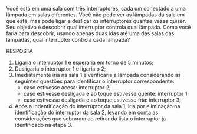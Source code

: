 Você está em uma sala com três interruptores, cada um conectado a uma lâmpada em salas diferentes. Você não pode ver as lâmpadas da sala em que está, mas pode ligar e desligar os interruptores quantas vezes quiser. Seu objetivo é descobrir qual interruptor controla qual lâmpada. Como você faria para descobrir, usando apenas duas idas até uma das salas das lâmpadas, qual interruptor controla cada lâmpada?  

RESPOSTA
1) Ligaria o interruptor 1 e esperaria em torno de 5 minutos;
2) Desligaria o interruptor 1 e ligaria o 2;
3) Imediatamente iria na sala 1 e verificaria a lâmpada considerando as seguintes questões para identificar o interruptor correspondente:
    - caso estivesse acesa: interruptor 2;
    - caso estivesse desligada e ao toque estivesse quente: interruptor 1;
    - caso estivesse desligada e ao toque estivesse fria: interruptor 3;
4) Após a indentificação do interruptor da sala 1, iria por eliminação na identificação do interruptor da sala 2, levando em conta as considerações que sobraram ao retirar da lista o interruptor ja identificado na etapa 3.